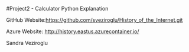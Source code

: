 #Project2 - Calculator Python Explanation

GitHub Website:https://github.com/sveziroglu/History_of_the_Internet.git

Azure Website: http://history.eastus.azurecontainer.io/

Sandra Veziroglu
